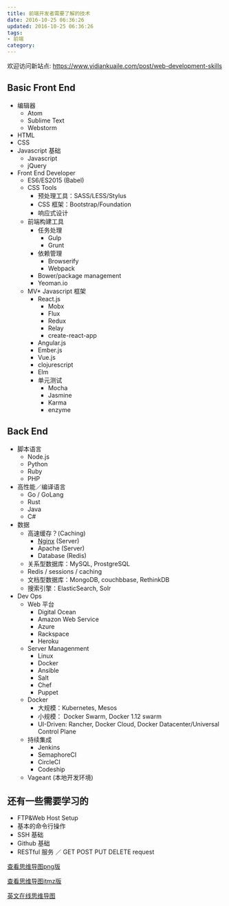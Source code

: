 ```yaml
---
title: 前端开发者需要了解的技术
date: 2016-10-25 06:36:26
updated: 2016-10-25 06:36:26
tags:
- 前端
category:
---
```


欢迎访问新站点: <https://www.yidiankuaile.com/post/web-development-skills>

## Basic Front End
<!-- more -->
- 编辑器
    - Atom
    - Sublime Text
    - Webstorm
- HTML
- CSS
- Javascript 基础
    - Javascript
    - jQuery
- Front End Developer
    - ES6/ES2015 (Babel)
    - CSS Tools
        - 预处理工具：SASS/LESS/Stylus
        - CSS 框架：Bootstrap/Foundation
        - 响应式设计
    - 前端构建工具
        - 任务处理
            - Gulp
            - Grunt
        - 依赖管理
            - Browserify
            - Webpack
        - Bower/package management
        - Yeoman.io
    - MV* Javascript 框架
        - React.js
            - Mobx
            - Flux
            - Redux
            - Relay
            - create-react-app
        - Angular.js
        - Ember.js
        - Vue.js
        - clojurescript
        - Elm
        - 单元测试
            - Mocha
            - Jasmine
            - Karma
            - enzyme

## Back End

- 脚本语言
    - Node.js
    - Python
    - Ruby
    - PHP
- 高性能／编译语言
    - Go / GoLang
    - Rust
    - Java
    - C#
- 数据
    - 高速缓存？(Caching)
        - [Nginx](http://localhost:4000/blog/tags/nginx/) (Server)
        - Apache (Server)
        - Database (Redis)
    - 关系型数据库：MySQL, ProstgreSQL
    - Redis / sessions / caching
    - 文档型数据库：MongoDB, couchbbase, RethinkDB
    - 搜索引擎：ElasticSearch, Solr
- Dev Ops
    - Web 平台
        - Digital Ocean
        - Amazon Web Service
        - Azure
        - Rackspace
        - Heroku
    - Server Managenment
        - Linux
        - Docker
        - Ansible
        - Salt
        - Chef
        - Puppet
    - Docker
        - 大规模：Kubernetes, Mesos
        - 小规模： Docker Swarm, Docker 1.12 swarm
        - UI-Driven: Rancher, Docker Cloud, Docker Datacenter/Universal Control Plane
    - 持续集成
        - Jenkins
        - SemaphoreCI
        - CircleCI
        - Codeship
    - Vageant (本地开发环境)

## 还有一些需要学习的

- FTP&Web Host Setup
- 基本的命令行操作
- SSH 基础
- Github 基础
- RESTful 服务 ／ GET POST PUT DELETE request

[查看思维导图png版](https://img.lidong.me/2016/10/web-development-skills.png)

[查看思维导图itmz版](https://img.lidong.me/2016/10/web-development-skills.itmz)

[英文在线思维导图](https://coggle.it/diagram/Vz9LvW8byvN0I38x)





